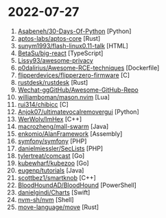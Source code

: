 # 2022-07-27

1. [Asabeneh/30-Days-Of-Python](https://github.com/Asabeneh/30-Days-Of-Python "30 days of Python programming challenge is a step-by-step guide to learn the Python programming language in 30 days. This challenge may take more than100 days, follow your own pace.") [Python]
2. [aptos-labs/aptos-core](https://github.com/aptos-labs/aptos-core "A layer 1 for everyone!") [Rust]
3. [sunym1993/flash-linux0.11-talk](https://github.com/sunym1993/flash-linux0.11-talk "你管这破玩意叫操作系统源码 — 像小说一样品读 Linux 0.11 核心代码") [HTML]
4. [BetaSu/big-react](https://github.com/BetaSu/big-react "跟着我，从0实现React18") [TypeScript]
5. [Lissy93/awesome-privacy](https://github.com/Lissy93/awesome-privacy "🦄 A curated list of privacy & security-focused software and services") 
6. [p0dalirius/Awesome-RCE-techniques](https://github.com/p0dalirius/Awesome-RCE-techniques "Awesome list of step by step techniques to achieve Remote Code Execution on various apps!") [Dockerfile]
7. [flipperdevices/flipperzero-firmware](https://github.com/flipperdevices/flipperzero-firmware "Flipper Zero firmware source code") [C]
8. [rustdesk/rustdesk](https://github.com/rustdesk/rustdesk "Open source virtual / remote desktop infrastructure for everyone! The open source TeamViewer alternative. Display and control your PC and Android devices from anywhere at anytime.") [Rust]
9. [Wechat-ggGitHub/Awesome-GitHub-Repo](https://github.com/Wechat-ggGitHub/Awesome-GitHub-Repo "收集整理 GitHub 上高质量、有趣的开源项目。") 
10. [williamboman/mason.nvim](https://github.com/williamboman/mason.nvim "Portable package manager for Neovim that runs everywhere Neovim runs. Easily install and manage LSP servers, DAP servers, linters, and formatters.") [Lua]
11. [rui314/chibicc](https://github.com/rui314/chibicc "A small C compiler") [C]
12. [Anjok07/ultimatevocalremovergui](https://github.com/Anjok07/ultimatevocalremovergui "GUI for a Vocal Remover that uses Deep Neural Networks.") [Python]
13. [WerWolv/ImHex](https://github.com/WerWolv/ImHex "🔍 A Hex Editor for Reverse Engineers, Programmers and people who value their retinas when working at 3 AM.") [C++]
14. [macrozheng/mall-swarm](https://github.com/macrozheng/mall-swarm "mall-swarm是一套微服务商城系统，采用了 Spring Cloud 2021 & Alibaba、Spring Boot 2.7、Oauth2、MyBatis、Docker、Elasticsearch、Kubernetes等核心技术，同时提供了基于Vue的管理后台方便快速搭建系统。mall-swarm在电商业务的基础集成了注册中心、配置中心、监控中心、网关等系统功能。文档齐全，附带全套Spring Cloud教程。") [Java]
15. [enkomio/AlanFramework](https://github.com/enkomio/AlanFramework "A C2 post-exploitation framework") [Assembly]
16. [symfony/symfony](https://github.com/symfony/symfony "The Symfony PHP framework") [PHP]
17. [danielmiessler/SecLists](https://github.com/danielmiessler/SecLists "SecLists is the security tester's companion. It's a collection of multiple types of lists used during security assessments, collected in one place. List types include usernames, passwords, URLs, sensitive data patterns, fuzzing payloads, web shells, and many more.") [PHP]
18. [tylertreat/comcast](https://github.com/tylertreat/comcast "Simulating shitty network connections so you can build better systems.") [Go]
19. [kubewharf/kubezoo](https://github.com/kubewharf/kubezoo "a lightweight kubernetes multi-tenancy gateway") [Go]
20. [eugenp/tutorials](https://github.com/eugenp/tutorials "Just Announced - Learn Spring Security OAuth:") [Java]
21. [scottbez1/smartknob](https://github.com/scottbez1/smartknob "Haptic input knob with software-defined endstops and virtual detents") [C++]
22. [BloodHoundAD/BloodHound](https://github.com/BloodHoundAD/BloodHound "Six Degrees of Domain Admin") [PowerShell]
23. [danielgindi/Charts](https://github.com/danielgindi/Charts "Beautiful charts for iOS/tvOS/OSX! The Apple side of the crossplatform MPAndroidChart.") [Swift]
24. [nvm-sh/nvm](https://github.com/nvm-sh/nvm "Node Version Manager - POSIX-compliant bash script to manage multiple active node.js versions") [Shell]
25. [move-language/move](https://github.com/move-language/move "") [Rust]
